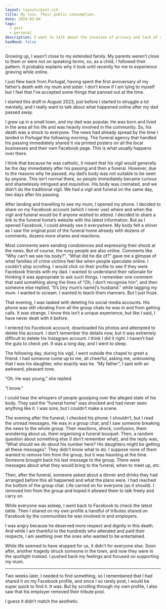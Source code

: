 ```yaml
---	
layout: layouts/post.njk	
title: My loss. Their public consumption.
date: 2024-03-04
tags:	
  - post		
  - personal	
description: I want to talk about the invasion of privacy and lack of respect on social media following my father’s death.
hasMood: false	
---	
```


Growing up, I wasn’t close to my extended family. My parents weren’t close to them or were not on speaking terms, so, as a child, I followed their pattern. It probably explains why it took until recently for me to experience grieving while online.

I just flew back from Portugal, having spent the first anniversary of my father’s death with my mum and sister. I don’t know if I am lying to myself but I feel that I’ve accepted some things that panned out at the time. 

I started this draft in August 2023, just before I started to struggle a lot mentally, and I really want to talk about what happened online after my dad passed away. 

I grew up in a small town, and my dad was popular. He was born and lived in the area all his life and was heavily involved in the community. So, his death was a shock to everyone. The news had already spread by the time I landed in Portugal the following morning. The funeral agency that handled his passing immediately shared it via printed posters on all the local businesses and their own Facebook page. This is what usually happens over there. 

I think that because he was catholic, it meant that his vigil would generally be the day immediately after his passing and then a funeral. However, due to the reasons why he passed, my dad’s body was not suitable to be seen by anyone. This isn’t normal there, so people immediately became curious and shamelessly intrigued and inquisitive. His body was cremated, and we didn’t do the traditional vigil. We had a vigil and funeral on the same day, two days after his passing.

After landing and travelling to see my mum, I opened my phone. I decided to share on my Facebook account (which I never use) where and when the vigil and funeral would be if anyone wished to attend. I decided to share a link to the funeral home’s website with the latest information. But as I opened Facebook, I could already see it everywhere. My body felt a shiver as I saw the original post of the funeral home already with dozens of comments, dozens more shares and reactions. 

Most comments were sending condolences and expressing their shock at the news. But of course, the nosy people are also online. Comments like “Why can’t we see his body?”, “What did he die of?” gave me a glimpse of what families of crime victims feel like when people speculate online. I couldn’t stop scrolling. I would click on their profile to see if they were Facebook friends with my dad. I wanted to understand their rationale for thinking it was appropriate to ask such things. I remember one comment that said something along the lines of “Oh, I don’t recognise him”, and then someone else replied, “It’s [my mum’s name]’s husband.” while tagging my mum. I wanted to scream. I wanted to teach them manners. But I just froze. 

That evening, I was tasked with deleting his social media accounts. His phone was still vibrating from all the group chats he was in and from getting calls. It was strange. I know this isn’t a unique experience, but like I said, I have never dealt with it before.

I entered his Facebook account, downloaded his photos and attempted to delete the account. I don’t remember the details now, but it was extremely difficult to delete his Instagram account. I think I did it right. I haven’t had the guts to check yet. It was a long day, and I went to sleep.

The following day, during his vigil, I went outside the chapel to greet a friend. I had someone come up to me, all cheerful, asking me, unknowing that I was his daughter, who exactly was he. “My father”, I said with an awkward, pleasant tone. 

“Oh. He was young,” she replied. 

“I know.”

I could hear the whispers of people gossiping over the alleged state of his body. They said the “funeral home” was shocked and had never seen anything like it. I was sore, but I couldn’t make a scene. 

The evening after the funeral, I checked his phone. I shouldn’t, but I read the unread messages. He was in a group chat, and I saw someone breaking the news to the whole group. Their reactions, shock, confusion, them wondering about us, them organising a funeral bouquet. Then, a random question about something else (I don’t remember what), and the reply was, “What should we do about his number here? His daughters might be getting all these messages”. They didn’t know what to do. I suppose none of them wanted to remove him from the group, but it was haunting at the time. Someone brought back his last message to the group. There were messages about what they would bring to the funeral, when to meet up, etc.

Then, after the funeral, someone asked about a dinner and drinks they had arranged before this all happened and what the plans were. I had reached the bottom of the group chat. Life carried on for everyone (as it should). I removed him from the group and hoped it allowed them to talk freely and carry on.  

While everyone was asleep, I went back to Facebook to check the latest tattle. Then I shared on my own profile a handful of tributes shared on Facebook by the communities he was involved in and employers. 

I was angry because he deserved more respect and dignity in this death. And while I am thankful to the hundreds who attended and paid their respects, I am seething over the ones who wanted to be entertained. 

While life seemed to have stopped for us, it didn’t for everyone else. Soon after, another tragedy struck someone in the town, and now they were in the spotlight instead. I pushed back my feelings and focused on supporting my mum. 

***

Two weeks later, I needed to find something, so I remembered that I had shared it on my Facebook profile, and since I so rarely post, I would be super quick to find it. It was. But by scrolling through my own profile, I also saw that his employer removed their tribute post. 

I guess it didn’t match the aesthetic.





